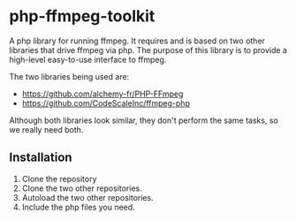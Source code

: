 php-ffmpeg-toolkit
==================

A php library for running ffmpeg. It requires and is based on two other libraries that drive ffmpeg via php.
The purpose of this library is to provide a high-level easy-to-use interface to ffmpeg.

The two libraries being used are:
- https://github.com/alchemy-fr/PHP-FFmpeg
- https://github.com/CodeScaleInc/ffmpeg-php

Although both libraries look similar, they don't perform the same tasks, so we really need both.


## Installation

1. Clone the repository
2. Clone the two other repositories.
3. Autoload the two other repositories.
4. Include the php files you need.

